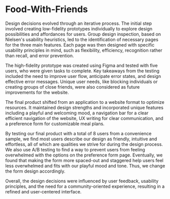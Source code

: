 # Food-With-Friends

Design decisions evolved through an iterative process. The initial step involved creating low-fidelity prototypes individually to explore design possibilities and affordances for users. Group design inspection, based on Nielsen's usability heuristics, led to the identification of necessary pages for the three main features. Each page was then designed with specific usability principles in mind, such as flexibility, efficiency, recognition rather than recall, and error prevention.

The high-fidelity prototype was created using Figma and tested with five users, who were given tasks to complete. Key takeaways from the testing included the need to improve user flow, anticipate error states, and design effective error messages. Unique user needs, like blocking individuals or creating groups of close friends, were also considered as future improvements for the website.

The final product shifted from an application to a website format to optimize resources. It maintained design strengths and incorporated unique features including a playful and welcoming mood, a navigation bar for a clear efficient navigation of the website, UX writing for clear communication, and a preference form for customizable meal plans. 

By testing our final product with a total of 8 users from a convenience sample, we find most users describe our design as friendly, intuitive and effortless, all of which are qualities we strive for during the design process. We also use A/B testing to find a way to prevent users from feeling overwhelmed with the options on the preference form page. Eventually, we found that making the form more spaced-out and staggered help users feel less overwhelmed and fits with our playful mood and tone. Thus, we change the form design accordingly.

Overall, the design decisions were influenced by user feedback, usability principles, and the need for a community-oriented experience, resulting in a refined and user-centered interface.
